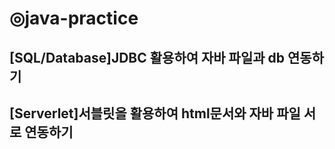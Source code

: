 # ◎java-practice   
## [SQL/Database]JDBC 활용하여 자바 파일과 db 연동하기   
## [Serverlet]서블릿을 활용하여 html문서와 자바 파일 서로 연동하기
